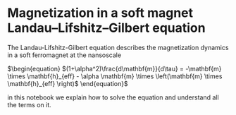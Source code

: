 # Magnetization in a soft magnet Landau–Lifshitz–Gilbert equation

The Landau-Lifshitz-Gilbert equation describes the magnetization dynamics in a soft ferromagnet at the nansoscale

$\begin{equation}
$(1+\alpha^2)\frac{d\mathbf{m}}{d\tau} = -\mathbf{m} \times \mathbf{h}_{eff} - \alpha \mathbf{m} \times \left(\mathbf{m} \times \mathbf{h}_{eff} \right)$
\end{equation}$

in this notebook we explain how to solve the equation and understand all the terms on it.

